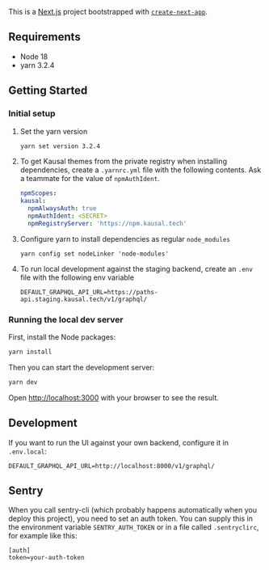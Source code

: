 This is a [Next.js](https://nextjs.org/) project bootstrapped with [`create-next-app`](https://github.com/vercel/next.js/tree/canary/packages/create-next-app).

## Requirements

- Node 18
- yarn 3.2.4

## Getting Started

### Initial setup

1. Set the yarn version

   ```bash
   yarn set version 3.2.4
   ```

2. To get Kausal themes from the private registry when installing dependencies, create a `.yarnrc.yml` file with the following contents. Ask a teammate for the value of `npmAuthIdent`.

   ```yml
   npmScopes:
   kausal:
     npmAlwaysAuth: true
     npmAuthIdent: <SECRET>
     npmRegistryServer: 'https://npm.kausal.tech'
   ```

3. Configure yarn to install dependencies as regular `node_modules`

   ```
   yarn config set nodeLinker 'node-modules'
   ```

4. To run local development against the staging backend, create an `.env` file with the following env variable

   ```
   DEFAULT_GRAPHQL_API_URL=https://paths-api.staging.kausal.tech/v1/graphql/
   ```

### Running the local dev server

First, install the Node packages:

```bash
yarn install
```

Then you can start the development server:

```bash
yarn dev
```

Open [http://localhost:3000](http://localhost:3000) with your browser to see the result.

## Development

If you want to run the UI against your own backend, configure it in `.env.local`:

```
DEFAULT_GRAPHQL_API_URL=http://localhost:8000/v1/graphql/
```

## Sentry

When you call sentry-cli (which probably happens automatically when you deploy this project), you need to set an auth token. You can supply this in the environment variable `SENTRY_AUTH_TOKEN` or in a file called `.sentryclirc`, for example like this:

```
[auth]
token=your-auth-token
```
